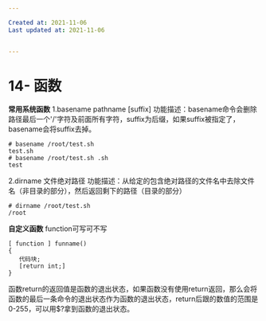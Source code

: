 ```yaml
---

Created at: 2021-11-06
Last updated at: 2021-11-06


---
```


# 14- 函数


**常用系统函数**
1.basename pathname \[suffix\]
功能描述：basename命令会删除路径最后一个'/'字符及前面所有字符，suffix为后缀，如果suffix被指定了，basename会将suffix去掉。
```
# basename /root/test.sh
test.sh
# basename /root/test.sh .sh
test
```

2.dirname 文件绝对路径
功能描述：从给定的包含绝对路径的文件名中去除文件名（非目录的部分），然后返回剩下的路径（目录的部分）
```
# dirname /root/test.sh
/root
```

**自定义函数**
function可写可不写
```
[ function ] funname()
{
   代码块;
   [return int;]
}
```
函数return的返回值是函数的退出状态，如果函数没有使用return返回，那么会将函数的最后一条命令的退出状态作为函数的退出状态，return后跟的数值的范围是0-255，可以用$?拿到函数的退出状态。

